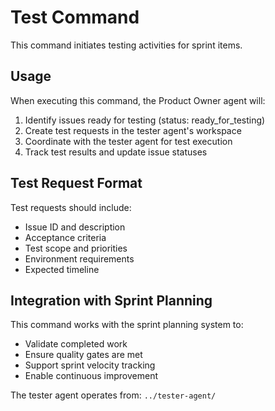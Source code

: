 # Test Command

This command initiates testing activities for sprint items.

## Usage
When executing this command, the Product Owner agent will:

1. Identify issues ready for testing (status: ready_for_testing)
2. Create test requests in the tester agent's workspace
3. Coordinate with the tester agent for test execution
4. Track test results and update issue statuses

## Test Request Format
Test requests should include:
- Issue ID and description
- Acceptance criteria
- Test scope and priorities
- Environment requirements
- Expected timeline

## Integration with Sprint Planning
This command works with the sprint planning system to:
- Validate completed work
- Ensure quality gates are met
- Support sprint velocity tracking
- Enable continuous improvement

The tester agent operates from: `../tester-agent/`